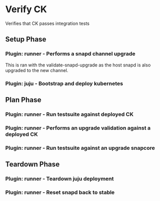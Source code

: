 # Verify CK
Verifies that CK passes integration tests

## Setup Phase
### Plugin: **runner** - Performs a snapd channel upgrade
This is ran with the validate-snapd-upgrade as the host snapd is also
upgraded to the new channel.

### Plugin: **juju** - Bootstrap and deploy kubernetes
## Plan Phase
### Plugin: **runner** - Run testsuite against deployed CK
### Plugin: **runner** - Performs an upgrade validation against a deployed CK
### Plugin: **runner** - Run testsuite against an upgrade snapcore
## Teardown Phase
### Plugin: **runner** - Teardown juju deployment
### Plugin: **runner** - Reset snapd back to stable
